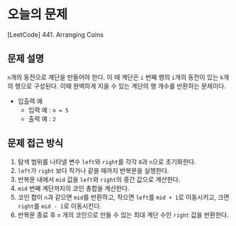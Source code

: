 
# 오늘의 문제
[LeetCode] 441. Arranging Coins

## 문제 설명
`n`개의 동전으로 계단을 만들어야 한다. 이 때 계단은 `i` 번째 행의 `i`개의 동전이 있는 `k`개의 행으로 구성된다. 
이때 완벽하게 지을 수 있는 계단의 행 개수를 반환하는 문제이다. 
- 입출력 예 
  - 입력 예 : `n = 5`
  - 출력 예 : `2`

## 문제 접근 방식 
1. 탐색 범위를 나타낼 변수 `left`와 `right`를 각각 `0`과 `n`으로 초기화한다.
2. `left`가 `right` 보다 작거나 같을 때까지 반복문을 실행한다. 
3. 반복문 내에서 `mid` 값을 `left`와 `right`의 중간 값으로 계산한다.
4. `mid` 번째 계단까지의 코인 총합을 계산한다.
5. 코인 합이 `n`과 같으면 `mid`를 반환하고, 작으면 `left`를 `mid + 1`로 이동시키고, 크면 `right`를 `mid - 1`로 이동시킨다.
6. 반복문 종료 후 `n` 개의 코인으로 만들 수 있는 최대 계단 수인 `right` 값을 반환한다.




  
